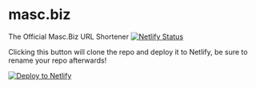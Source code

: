 # masc.biz

The Official Masc.Biz URL Shortener
[![Netlify Status](https://api.netlify.com/api/v1/badges/cbf0d46d-eb98-4c9d-8a61-5e3585ea2e40/deploy-status)](https://app.netlify.com/sites/mascbiz/deploys)

Clicking this button will clone the repo and deploy it to Netlify, be sure to rename your repo afterwards!

[![Deploy to Netlify](https://www.netlify.com/img/deploy/button.svg)](https://app.netlify.com/start/deploy?repository=https://github.com/mascbiz/masc.biz&utm_source=github&utm_medium=shortener-cs&utm_campaign=devex)
